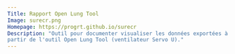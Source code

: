 ```yaml
---
Title: Rapport Open Lung Tool
Image: surecr.png
Homepage: https://progrt.github.io/surecr
Description: "Outil pour documenter visualiser les données exportées à
partir de l'outil Open Lung Tool (ventilateur Servo U)."
---
```

